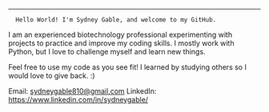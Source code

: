 ******************************************************
     
      
      Hello World! I'm Sydney Gable, and welcome to my GitHub. 

I am an experienced biotechnology professional experimenting with projects to practice and improve my coding skills.
I mostly work with Python, but I love to challenge myself and learn new things. 

Feel free to use my code as you see fit! I learned by studying others so I would love to give back. :) 

Email: sydneygable810@gmail.com
LinkedIn: https://www.linkedin.com/in/sydneygable/
